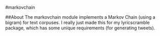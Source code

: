 #markovchain

##About
The markovchain module implements a Markov Chain (using a bigram) for text corpuses. I really just made this for my lyricscramble package, which has some unique requirements (for generating tweets).
